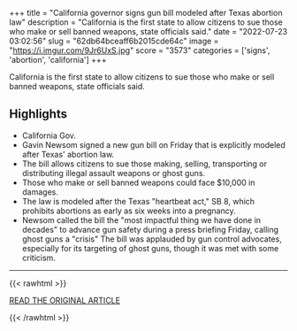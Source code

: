 +++
title = "California governor signs gun bill modeled after Texas abortion law"
description = "California is the first state to allow citizens to sue those who make or sell banned weapons, state officials said."
date = "2022-07-23 03:02:56"
slug = "62db64bceaff6b2015cde64c"
image = "https://i.imgur.com/9Jr6UxS.jpg"
score = "3573"
categories = ['signs', 'abortion', 'california']
+++

California is the first state to allow citizens to sue those who make or sell banned weapons, state officials said.

## Highlights

- California Gov.
- Gavin Newsom signed a new gun bill on Friday that is explicitly modeled after Texas' abortion law.
- The bill allows citizens to sue those making, selling, transporting or distributing illegal assault weapons or ghost guns.
- Those who make or sell banned weapons could face $10,000 in damages.
- The law is modeled after the Texas "heartbeat act," SB 8, which prohibits abortions as early as six weeks into a pregnancy.
- Newsom called the bill the "most impactful thing we have done in decades" to advance gun safety during a press briefing Friday, calling ghost guns a "crisis" The bill was applauded by gun control advocates, especially for its targeting of ghost guns, though it was met with some criticism.

---

{{< rawhtml >}}
  <p class="article-category">
    <a target="_blank" href="https://abcnews.go.com/Politics/california-governor-signs-gun-bill-modeled-texas-abortion/story?id=87253528">READ THE ORIGINAL ARTICLE</a>
  </p>
{{< /rawhtml >}}
